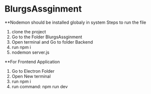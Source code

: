 # BlurgsAssginment
**Nodemon should be installed globaly in system
Steps to run the file
1. clone the project
2. Go to the Folder BlurgsAssginment
3. Open terminal and Go to folder Backend
4. run npm i
5. nodemon server.js

**For Frontend Application
1. Go to Electron Folder
2. Open New terminal
3. run npm i
4. run command: npm run dev
